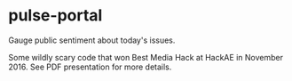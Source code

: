 # pulse-portal
Gauge public sentiment about today's issues.

Some wildly scary code that won Best Media Hack at HackAE in November 2016. See PDF presentation for more details.

